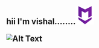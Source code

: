 <h2> hii I'm vishal........</h2?

 
![alt text](https://github.com/adam-p/markdown-here/raw/master/src/common/images/icon48.png "Logo Title Text 1")

![Alt Text](https://media.giphy.com/media/vFKqnCdLPNOKc/giphy.gif)

 
 
